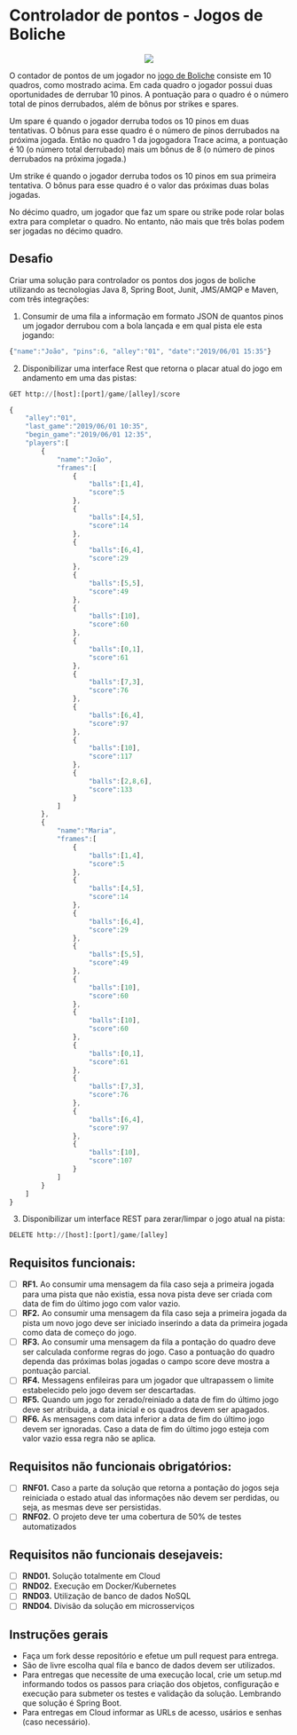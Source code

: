 # Controlador de pontos - Jogos de Boliche

<p align="center"><img src="https://jogarboliche.com.br/wp-content/uploads/2018/09/como-jogar-boliche-score.jpg" /></p>

O contador de pontos de um jogador no [jogo de Boliche](https://jogarboliche.com.br/como-jogar-boliche/) consiste em 10 quadros, como mostrado acima. Em cada quadro o jogador possui duas oportunidades de derrubar 10 pinos. A pontuação para o quadro é o número total de pinos derrubados, além de bônus por strikes e spares.

Um spare é quando o jogador derruba todos os 10 pinos em duas tentativas. O bônus para esse quadro é o número de pinos derrubados na próxima jogada. Então no quadro 1 da jogogadora Trace acima, a pontuação é 10 (o número total derrubado) mais um bônus de 8 (o número de pinos derrubados na próxima jogada.)

Um strike é quando o jogador derruba todos os 10 pinos em sua primeira tentativa. O bônus para esse quadro é o valor das próximas duas bolas jogadas.

No décimo quadro, um jogador que faz um spare ou strike pode rolar bolas extra para completar o quadro. No entanto, não mais que três bolas podem ser jogadas no décimo quadro.

## Desafio

Criar uma solução para controlador os pontos dos jogos de boliche utilizando as tecnologias Java 8, Spring Boot, Junit, JMS/AMQP e Maven, com três integrações:

1. Consumir de uma fila a informação em formato JSON de quantos pinos um jogador derrubou com a bola lançada e em qual pista ele esta jogando:
```javascript
{"name":"João", "pins":6, "alley":"01", "date":"2019/06/01 15:35"}
```
2. Disponibilizar uma interface Rest que retorna o placar atual do jogo em andamento em uma das pistas:
```python
GET http://[host]:[port]/game/[alley]/score
```
```javascript
{ 
    "alley":"01",
    "last_game":"2019/06/01 10:35",
    "begin_game":"2019/06/01 12:35",
    "players":[ 
        { 
            "name":"João",
            "frames":[ 
                { 
                    "balls":[1,4],
                    "score":5
                },
                { 
                    "balls":[4,5],
                    "score":14
                },
                { 
                    "balls":[6,4],
                    "score":29
                },
                { 
                    "balls":[5,5],
                    "score":49
                },
                { 
                    "balls":[10],
                    "score":60
                },
                { 
                    "balls":[0,1],
                    "score":61
                },
                { 
                    "balls":[7,3],
                    "score":76
                },
                { 
                    "balls":[6,4],
                    "score":97
                },
                { 
                    "balls":[10],
                    "score":117
                },
                { 
                    "balls":[2,8,6],
                    "score":133
                }
            ]
        },
        { 
            "name":"Maria",
            "frames":[ 
                { 
                    "balls":[1,4],
                    "score":5
                },
                { 
                    "balls":[4,5],
                    "score":14
                },
                { 
                    "balls":[6,4],
                    "score":29
                },
                { 
                    "balls":[5,5],
                    "score":49
                },
                { 
                    "balls":[10],
                    "score":60
                },
                { 
                    "balls":[10],
                    "score":60
                },
                { 
                    "balls":[0,1],
                    "score":61
                },
                { 
                    "balls":[7,3],
                    "score":76
                },
                { 
                    "balls":[6,4],
                    "score":97
                },
                { 
                    "balls":[10],
                    "score":107
                }
            ]
        }
    ]
}
```
3. Disponibilizar um interface REST para zerar/limpar o jogo atual na pista:
```python
DELETE http://[host]:[port]/game/[alley]
```
## Requisitos funcionais:

- [ ] **RF1.** Ao consumir uma mensagem da fila caso seja a primeira jogada para uma pista que não existia, essa nova pista deve ser criada com data de fim do último jogo com valor vazio.
- [ ] **RF2.** Ao consumir uma mensagem da fila caso seja a primeira jogada da pista um novo jogo deve ser iniciado inserindo a data da primeira jogada como data de começo do jogo.
- [ ] **RF3.** Ao consumir uma mensagem da fila a pontação do quadro deve ser calculada conforme regras do jogo. Caso a pontuação do quadro dependa das próximas bolas jogadas o campo score deve mostra a pontuação parcial.
- [ ] **RF4.** Messagens enfileiras para um jogador que ultrapassem o limite estabelecido pelo jogo devem ser descartadas.
- [ ] **RF5.** Quando um jogo for zerado/reiniado a data de fim do último jogo deve ser atribuida, a data inicial e os quadros devem ser apagados.
- [ ] **RF6.** As mensagens com data inferior a data de fim do último jogo devem ser ignoradas. Caso a data de fim do último jogo esteja com valor vazio essa regra não se aplica.

## Requisitos não funcionais obrigatórios:

- [ ] **RNF01.** Caso a parte da solução que retorna a pontação do jogos seja reiniciada o estado atual das informações não devem ser perdidas, ou seja, as mesmas deve ser persistidas.
- [ ] **RNF02.** O projeto deve ter uma cobertura de 50% de testes automatizados 

## Requisitos não funcionais desejaveis:

- [ ] **RND01.** Solução totalmente em Cloud
- [ ] **RND02.** Execução em Docker/Kubernetes
- [ ] **RND03.** Utilização de banco de dados NoSQL
- [ ] **RND04.** Divisão da solução em microsserviços

## Instruções gerais

- Faça um fork desse repositório e efetue um pull request para entrega.
- São de livre escolha qual fila e banco de dados devem ser utilizados.
- Para entregas que necessite de uma execução local, crie um setup.md informando todos os passos para criação dos objetos, configuração e execução para submeter os testes e validação da solução. Lembrando que solução é Spring Boot.
- Para entregas em Cloud informar as URLs de acesso, usários e senhas (caso necessário).
